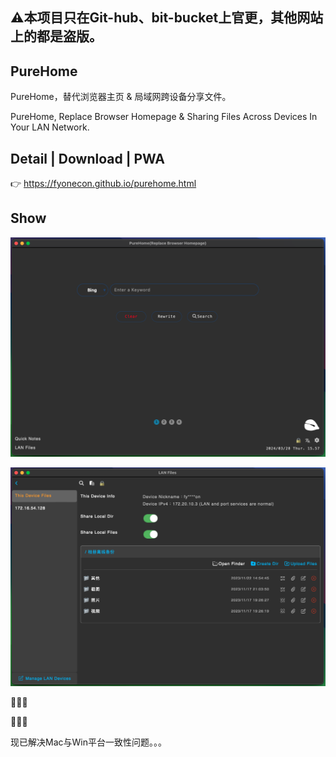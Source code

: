 ## ⚠️本项目只在Git-hub、bit-bucket上官更，其他网站上的都是盗版。

## PureHome
PureHome，替代浏览器主页 & 局域网跨设备分享文件。 

PureHome, Replace Browser Homepage & Sharing Files Across Devices In Your LAN Network.

## Detail | Download | PWA
👉 https://fyonecon.github.io/purehome.html

## Show
![Homepage](./en/home.png "Homepage主页")

![LanFiles](./en/lan.png "LanFiles局域网")

🎉🎉🎉

🎉🎉🎉

现已解决Mac与Win平台一致性问题。。。
